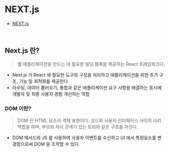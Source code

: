 # NEXT.js
<!-- TOC -->

- [NEXT.js](#nextjs)

<!-- /TOC -->
<br>

## Next.js 란?

> 웹 애플리케이션을 만드는 데 필요한 빌딩 블록을 제공하는 React 프레임워크다.

- Next.js 가 React 에 필요한 도구와 구성을 처리하고 애플리케이션을 위한 추가 구조, 기능 및 최적화를 제공한다
- 라우팅, 데이터 불러오기, 통합과 같은 애플리케이션 요구 사항을 해결하는 동시에 개발자 및 최종 사용자 경험 개선하는 역할

### DOM 이란?

> DOM 은 HTML 요소의 객체 표현이다. 코드와 사용자 인터페이스 사이의 다리 역할을 하며, 부모와 자식 관계가 있는 트리와 같은 구조를 가진다.

- DOM 메서드와 JS 를 사용하여 사용자 이벤트를 수신하고 UI 에서 특정요소를 변경함으로써 DOM 을 조작할 수 있다.
